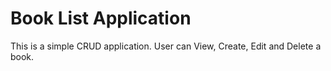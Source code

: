 <h1>Book List Application</h1>
<p>This is a simple CRUD application. User can View, Create, Edit and Delete a book.</p>
